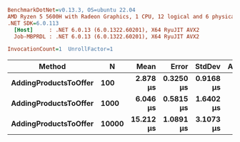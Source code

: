 ``` ini

BenchmarkDotNet=v0.13.3, OS=ubuntu 22.04
AMD Ryzen 5 5600H with Radeon Graphics, 1 CPU, 12 logical and 6 physical cores
.NET SDK=6.0.113
  [Host]     : .NET 6.0.13 (6.0.1322.60201), X64 RyuJIT AVX2
  Job-MBPRDL : .NET 6.0.13 (6.0.1322.60201), X64 RyuJIT AVX2

InvocationCount=1  UnrollFactor=1  

```
|                Method |     N |      Mean |     Error |    StdDev | Allocated |
|---------------------- |------ |----------:|----------:|----------:|----------:|
| **AddingProductsToOffer** |   **100** |  **2.878 μs** | **0.3250 μs** | **0.9168 μs** |   **1.76 KB** |
| **AddingProductsToOffer** |  **1000** |  **6.046 μs** | **0.5815 μs** | **1.6402 μs** |   **8.79 KB** |
| **AddingProductsToOffer** | **10000** | **15.212 μs** | **1.0891 μs** | **3.1073 μs** |   **79.1 KB** |
